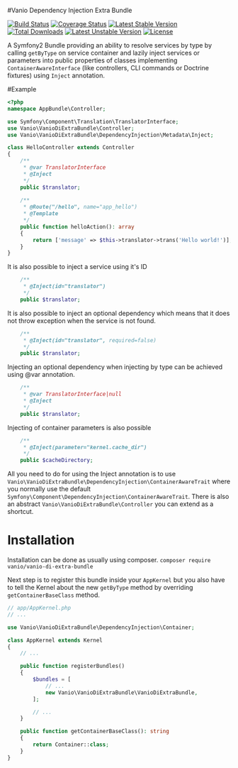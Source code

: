 #Vanio Dependency Injection Extra Bundle

[![Build Status](https://api.travis-ci.org/vaniocz/vanio-di-extra-bundle.svg?branch=master)](https://travis-ci.org/vaniocz/vanio-di-extra-bundle) [![Coverage Status](https://coveralls.io/repos/github/vaniocz/vanio-di-extra-bundle/badge.svg?branch=master)](https://coveralls.io/github/vaniocz/vanio-di-extra-bundle?branch=master) [![Latest Stable Version](https://poser.pugx.org/vanio/vanio-di-extra-bundle/v/stable)](https://packagist.org/packages/vanio/vanio-di-extra-bundle) [![Total Downloads](https://poser.pugx.org/vanio/vanio-di-extra-bundle/downloads)](https://packagist.org/packages/vanio/vanio-di-extra-bundle) [![Latest Unstable Version](https://poser.pugx.org/vanio/vanio-di-extra-bundle/v/unstable)](https://packagist.org/packages/vanio/vanio-di-extra-bundle) [![License](https://poser.pugx.org/vanio/vanio-di-extra-bundle/license)](https://packagist.org/packages/vanio/vanio-di-extra-bundle)

A Symfony2 Bundle providing an ability to resolve services by type by calling `getByType` on service container and lazily inject services or parameters into public properties of classes implementing `ContainerAwareInterface` (like controllers, CLI commands or Doctrine fixtures) using `Inject` annotation.

#Example
```php
<?php
namespace AppBundle\Controller;

use Symfony\Component\Translation\TranslatorInterface;
use Vanio\VanioDiExtraBundle\Controller;
use Vanio\VanioDiExtraBundle\DependencyInjection\Metadata\Inject;

class HelloController extends Controller
{
    /**
     * @var TranslatorInterface
     * @Inject
     */
    public $translator;
    
    /**
     * @Route("/hello", name="app_hello")
     * @Template
     */
    public function helloAction(): array
    {
        return ['message' => $this->translator->trans('Hello world!')];
    }
}
```

It is also possible to inject a service using it's ID
```php
    /**
     * @Inject(id="translator")
     */
    public $translator;
```

It is also possible to inject an optional dependency which means that it does not throw exception when the service is not found.
```php
    /**
     * @Inject(id="translator", required=false)
     */
    public $translator;
```

Injecting an optional dependency when injecting by type can be achieved using @var annotation.
```php
    /**
     * @var TranslatorInterface|null
     * @Inject
     */
    public $translator;
```

Injecting of container parameters is also possible
```php
    /**
     * @Inject(parameter="kernel.cache_dir")
     */
    public $cacheDirectory;
```

All you need to do for using the Inject annotation is to use `Vanio\VanioDiExtraBundle\DependencyInjection\ContainerAwareTrait` where you normally use the default `Symfony\Component\DependencyInjection\ContainerAwareTrait`.
There is also an abstract `Vanio\VanioDiExtraBundle\Controller` you can extend as a shortcut.

# Installation
Installation can be done as usually using composer.
`composer require vanio/vanio-di-extra-bundle`

Next step is to register this bundle inside your `AppKernel` but you also have to tell the Kernel about the new `getByType` method by overriding `getContainerBaseClass` method.
```php
// app/AppKernel.php
// ...

use Vanio\VanioDiExtraBundle\DependencyInjection\Container;

class AppKernel extends Kernel
{
    // ...

    public function registerBundles()
    {
        $bundles = [
            // ...
            new Vanio\VanioDiExtraBundle\VanioDiExtraBundle,
        ];

        // ...
    }

    public function getContainerBaseClass(): string
    {
        return Container::class;
    }
}
```
